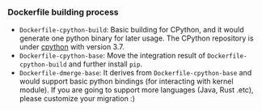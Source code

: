### Dockerfile building process
- `Dockerfile-cpython-build`: Basic building for CPython, and it would generate one python binary for later usage. 
The CPython repository is under [cpython](https://ipads.se.sjtu.edu.cn:1312/distributed-rdma-serverless/distributed-merge/cpython) with version 3.7.
- `Dockerfile-cpython-base`: Move the integration result of `Dockerfile-cpython-build` and further install `pip`.
- `Dockerfile-dmerge-base`: It derives from `Dockerfile-cpython-base` and would support basic python bindings (for interacting with kernel module).
If you are going to support more languages (Java, Rust .etc), please customize your migration :) 
